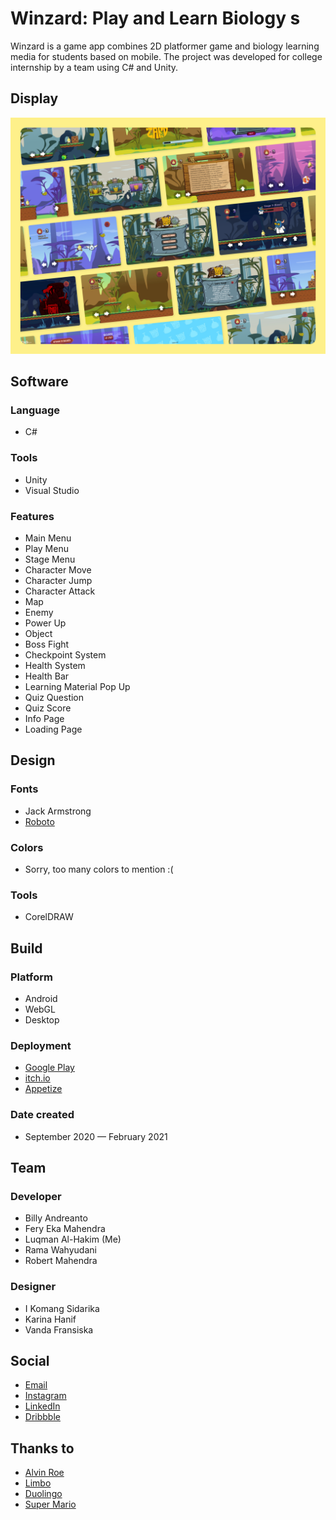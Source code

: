 # Winzard: Play and Learn Biology s
Winzard is a game app combines 2D platformer game and biology learning media for students based on mobile. The project was developed for college internship by a team using C# and Unity.

## Display
![Display](https://raw.githubusercontent.com/luqmanherifa/luqman-herifa-personal-portfolio-v2/main/src/images/mobile_winzard.png)

## Software
### Language
  - C#
  
### Tools
  - Unity
  - Visual Studio

### Features
  - Main Menu
  - Play Menu
  - Stage Menu
  - Character Move
  - Character Jump
  - Character Attack
  - Map
  - Enemy
  - Power Up
  - Object
  - Boss Fight
  - Checkpoint System
  - Health System
  - Health Bar
  - Learning Material Pop Up
  - Quiz Question
  - Quiz Score
  - Info Page
  - Loading Page

## Design
### Fonts
  - Jack Armstrong
  - [Roboto](https://fonts.google.com/specimen/Roboto)

### Colors
  - Sorry, too many colors to mention :(
  
### Tools
  - CorelDRAW

## Build
### Platform
  - Android
  - WebGL
  - Desktop

### Deployment
  - [Google Play](https://play.google.com/store/apps/details?id=id.ac.stiki.doleno.winzard)
  - [itch.io](https://luqmanherifa.itch.io/winzard)
  - [Appetize](https://appetize.io/app/3cy7ufbp7dcwxjdojl4hlmhrpq)

### Date created
  - September 2020 — February 2021

## Team
### Developer
  - Billy Andreanto
  - Fery Eka Mahendra
  - Luqman Al-Hakim (Me)
  - Rama Wahyudani
  - Robert Mahendra

### Designer
  - I Komang Sidarika
  - Karina Hanif
  - Vanda Fransiska

## Social
  - [Email](mailto:luqmanherifa@gmail.com)
  - [Instagram](https://www.instagram.com/luqmanherifa)
  - [LinkedIn](https://www.linkedin.com/in/luqmanherifa)
  - [Dribbble](https://dribbble.com/luqmanherifa)

## Thanks to
  - [Alvin Roe](https://www.youtube.com/@AlvinRoe)
  - [Limbo](https://playdead.com/games/limbo)
  - [Duolingo](https://www.duolingo.com)
  - [Super Mario](https://mario.nintendo.com)
